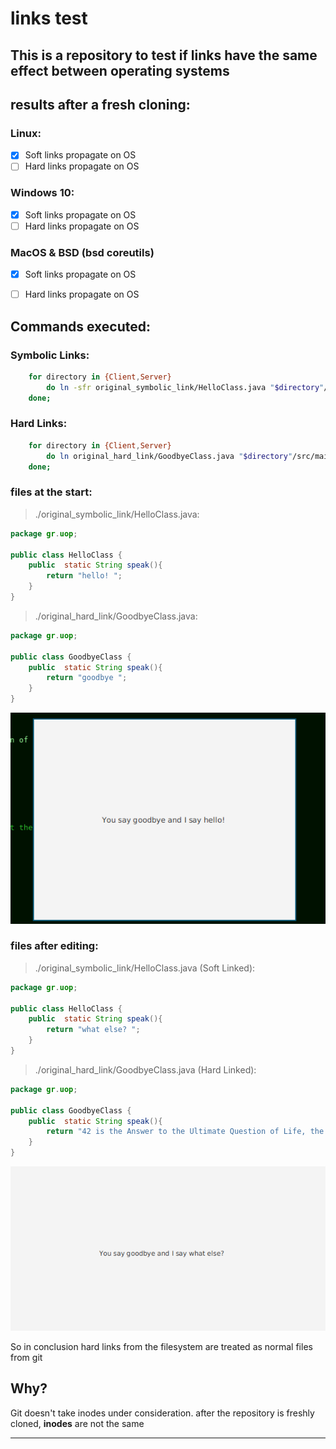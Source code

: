 # links test
## This is a repository to test if links have the same effect between operating systems

## results after a fresh cloning:

### Linux:

- [x] Soft links propagate on OS
- [ ] Hard links propagate on OS
 
### Windows 10:

- [x] Soft links propagate on OS
- [ ] Hard links propagate on OS

### MacOS & BSD (bsd coreutils)

- [x] Soft links propagate on OS
- [ ] Hard links propagate on OS


## Commands executed:

### Symbolic Links:
```bash
	for directory in {Client,Server}
		do ln -sfr original_symbolic_link/HelloClass.java "$directory"/src/main/java/gr/uop/;
	done;
```
### Hard Links:
```bash
	for directory in {Client,Server}
		do ln original_hard_link/GoodbyeClass.java "$directory"/src/main/java/gr/uop/;
	done;
```
### files at the start:
> ./original_symbolic_link/HelloClass.java:

``` java
package gr.uop;

public class HelloClass {
    public  static String speak(){
        return "hello! ";
    }
}
```
> ./original_hard_link/GoodbyeClass.java:

``` java
package gr.uop;

public class GoodbyeClass {
    public  static String speak(){
        return "goodbye ";
    }
}
```

![Before fresh cloning](./Before.png)

### files after editing:
> ./original_symbolic_link/HelloClass.java (Soft Linked):

``` java
package gr.uop;

public class HelloClass {
    public  static String speak(){
        return "what else? ";
    }
}
```
> ./original_hard_link/GoodbyeClass.java (Hard Linked):

``` java
package gr.uop;

public class GoodbyeClass {
    public  static String speak(){
        return "42 is the Answer to the Ultimate Question of Life, the Universe, and Everything ";
    }
}
```

![After fresh cloning](./After.png)

So in conclusion hard links from the filesystem are treated as normal files from git


	
## Why?
Git doesn't take inodes under consideration.
after the repository is freshly cloned, **inodes** are not the same 


---
